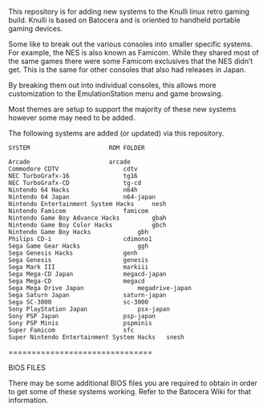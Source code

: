 This repository is for adding new systems to the Knulli linux retro gaming build.  Knulli is based on Batocera and is oriented to handheld portable gaming devices.

Some like to break out the various consoles into smaller specific systems.  For example, the NES is also known as Famicom.  While they shared most of the same games there were some Famicom exclusives that the NES didn’t get.  This is the same for other consoles that also had releases in Japan.

By breaking them out into individual consoles, this allows more customization to the EmulationStation menu and game browsing.

Most themes are setup to support the majority of these new systems however some may need to be added.

The following systems are added (or updated) via this repository.  
```
SYSTEM						ROM FOLDER

Arcade						arcade
Commodore CDTV					cdtv
NEC TurboGrafx-16				tg16
NEC TurboGrafx-CD				tg-cd
Nintendo 64 Hacks				n64h
Nintendo 64 Japan				n64-japan
Nintendo Entertainment System Hacks		nesh
Nintendo Famicom				famicom
Nintendo Game Boy Advance Hacks			gbah
Nintendo Game Boy Color Hacks			gbch
Nintendo Game Boy Hacks				gbh
Philips CD-i					cdimono1
Sega Game Gear Hacks				ggh
Sega Genesis Hacks				genh
Sega Genesis					genesis
Sega Mark III					markiii
Sega Mega-CD Japan				megacd-japan
Sega Mega-CD					megacd
Sega Mega Drive Japan				megadrive-japan
Sega Saturn Japan				saturn-japan
Sega SC-3000					sc-3000
Sony PlayStation Japan				psx-japan
Sony PSP Japan					psp-japan
Sony PSP Minis					pspminis
Super Famicom					sfc
Super Nintendo Entertainment System Hacks	snesh
```

===============================

BIOS FILES

There may be some additional BIOS files you are required to obtain in order to get some of these systems  working.  Refer to the Batocera Wiki for that information.
